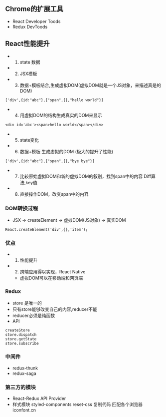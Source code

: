 ## Chrome的扩展工具
- React Developer Toods
- Redux DevToods

## React性能提升
- 1. state 数据
- 2. JSX模板
- 3. 数据+模板结合,生成虚拟DOM(虚拟DOM就是一个JS对象，来描述真是的DOM) 
```
['div',{id:"abc"},{"span",{},"hello world"}]
```
- 4. 用虚拟DOM的结构生成真实的DOM来显示
```
<div id='abc'><span>hello world</span></div>
```
- 5. state变化
- 6. 数据+模板 生成虚拟的DOM (极大的提升了性能)
```
['div',{id:"abc"},{"span",{},"bye bye"}]
```
- 7. 比较原始虚拟DOM和新的虚拟DOM的叙别，找到span中的内容
Diff算法,key值
- 8. 直接操作DOM，改变span中的内容

### DOM转换过程
- JSX -> createElement -> 虚拟DOM(JS对象) -> 真实DOM
```
React.createElement('div',{},'item');
```

### 优点
- 1. 性能提升
- 2. 跨端应用得以实现，React Native
    -  虚拟DOM可以在移动端和网页端

### Redux
- store 是唯一的
- 只有store能够改变自己的内容,reducer不能
- reducer必须是纯函数
- API
```
createStore
store.dispatch
store.getState
store.subscribe
```
### 中间件
- redux-thunk
- redux-saga

### 第三方的模块
- React-Redux
API Provider
- 样式模块
styled-components  reset-css 复制代码 匹配各个浏览器
iconfont.cn